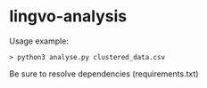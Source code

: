 # lingvo-analysis

Usage example:
```shell
> python3 analyse.py clustered_data.csv
```

Be sure to resolve dependencies (requirements.txt)
